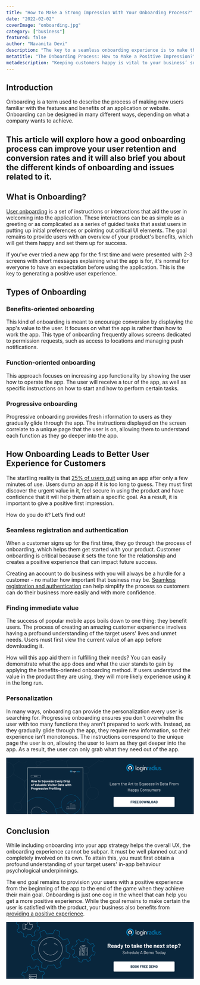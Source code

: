 ```yaml
---
title: "How to Make a Strong Impression With Your Onboarding Process?"
date: "2022-02-02"
coverImage: "onboarding.jpg"
category: ["business"]
featured: false 
author: "Navanita Devi"
description: "The key to a seamless onboarding experience is to make the process as simple and safe as possible – from the first moment a new customer accesses your site until the moment they are authenticated and logged in. This article explains how."
metatitle: "The Onboarding Process: How to Make a Positive Impression?"
metadescription: "Keeping customers happy is vital to your business’ success. One of the easiest ways to keep them coming back is through seamless onboarding."
---
```


## Introduction

Onboarding is a term used to describe the process of making new users familiar with the features and benefits of an application or website. Onboarding can be designed in many different ways, depending on what a company wants to achieve. 


## This article will explore how a good onboarding process can improve your user retention and conversion rates and it will also brief you about the different kinds of onboarding and issues related to it.


## What is Onboarding?

[User onboarding](https://www.loginradius.com/blog/fuel/importance-customer-onboarding/) is a set of instructions or interactions that aid the user in welcoming into the application. These interactions can be as simple as a greeting or as complicated as a series of guided tasks that assist users in putting up initial preferences or pointing out critical UI elements. The goal remains to provide users with an overview of your product's benefits, which will get them happy and set them up for success. 

If you’ve ever tried a new app for the first time and were presented with 2-3 screens with short messages explaining what the app is for,  it's normal for everyone to have an expectation before using the application. This is the key to generating a positive user experience.


## Types of Onboarding 


### Benefits-oriented onboarding

This kind of onboarding is meant to encourage conversion by displaying the app's value to the user. It focuses on what the app is rather than how to work the app. This type of onboarding frequently allows screens dedicated to permission requests, such as access to locations and managing push notifications.


### Function-oriented onboarding 

This approach focuses on increasing app functionality by showing the user how to operate the app. The user will receive a tour of the app, as well as specific instructions on how to start and how to perform certain tasks.


### Progressive onboarding

Progressive onboarding provides fresh information to users as they gradually glide through the app. The instructions displayed on the screen correlate to a unique page that the user is on, allowing them to understand each function as they go deeper into the app.


## How Onboarding Leads to Better User Experience for Customers

The startling reality is that [25% of users quit](https://uplandsoftware.com/localytics/resources/blog/25-of-users-abandon-apps-after-one-use/) using an app after only a few minutes of use. Users dump an app if it is too long to guess. They must first discover the urgent value in it, feel secure in using the product and have confidence that it will help them attain a specific goal. As a result, it is important to give a positive first impression. 

How do you do it? Let’s find out!


### Seamless registration and authentication

When a customer signs up for the first time, they go through the process of onboarding, which helps them get started with your product. Customer onboarding is critical because it sets the tone for the relationship and creates a positive experience that can impact future success.

Creating an account to do business with you will always be a hurdle for a customer - no matter how important that business may be. [Seamless registration and authentication](https://www.loginradius.com/authentication/) can help simplify the process so customers can do their business more easily and with more confidence.


### Finding immediate value

The success of popular mobile apps boils down to one thing: they benefit users. The process of creating an amazing customer experience involves having a profound understanding of the target users' lives and unmet needs. Users must first view the current value of an app before downloading it. 

How will this app aid them in fulfilling their needs? You can easily demonstrate what the app does and what the user stands to gain by applying the benefits-oriented onboarding method. If users understand the value in the product they are using, they will more likely experience using it in the long run.


### Personalization

In many ways, onboarding can provide the personalization every user is searching for. Progressive onboarding ensures you don't overwhelm the user with too many functions they aren't prepared to work with. Instead, as they gradually glide through the app, they require new information, so their experience isn’t monotonous. The instructions correspond to the unique page the user is on, allowing the user to learn as they get deeper into the app. As a result, the user can only grab what they need out of the app.

[![visitor-eb](visitor-eb.png)](https://www.loginradius.com/resource/how-to-squeeze-every-drop-of-progressive-profiling/)


## Conclusion

While including onboarding into your app strategy helps the overall UX, the onboarding experience cannot be subpar. It must be well planned out and completely involved on its own. To attain this, you must first obtain a profound understanding of your target users' in-app behaviour psychological underpinnings.

The end goal remains to provision your users with a positive experience from the beginning of the app to the end of the game when they achieve their main goal. Onboarding is just one cog in the wheel that can help you get a more positive experience. While the goal remains to make certain the user is satisfied with the product, your business also benefits from [providing a positive experience](https://www.loginradius.com/customer-experience-solutions/). 

[![Book-Free-Demo-1024x310](../../assets/book-a-demo-loginradius.png)](https://www.loginradius.com/book-a-demo/)
